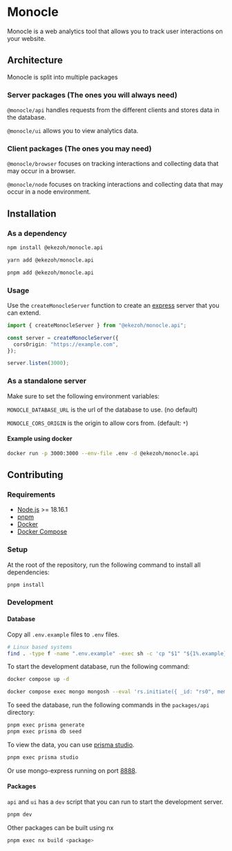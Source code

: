 # Monocle

Monocle is a web analytics tool that allows you to track user interactions on your website.

## Architecture

Monocle is split into multiple packages

### Server packages (The ones you will always need)

`@monocle/api` handles requests from the different clients and stores data in the database.

`@monocle/ui` allows you to view analytics data.

### Client packages (The ones you may need)

`@monocle/browser` focuses on tracking interactions and collecting data that may occur in a browser.

`@monocle/node` focuses on tracking interactions and collecting data that may occur in a node environment.

## Installation

### As a dependency

```sh
npm install @ekezoh/monocle.api
```

```sh
yarn add @ekezoh/monocle.api
```

```sh
pnpm add @ekezoh/monocle.api
```

### Usage

Use the `createMonocleServer` function to create an [express](https://expressjs.com/en/4x/api.html#express) server that you can extend.

```ts
import { createMonocleServer } from "@ekezoh/monocle.api";

const server = createMonocleServer({
  corsOrigin: "https://example.com",
});

server.listen(3000);
```

### As a standalone server

Make sure to set the following environment variables:

`MONOCLE_DATABASE_URL` is the url of the database to use. (no default)

`MONOCLE_CORS_ORIGIN` is the origin to allow cors from. (default: `*`)

#### Example using docker

```sh
docker run -p 3000:3000 --env-file .env -d @ekezoh/monocle.api
```

## Contributing

### Requirements

- [Node.js](https://nodejs.org/en/) >= 18.16.1
- [pnpm](https://pnpm.io/)
- [Docker](https://www.docker.com/)
- [Docker Compose](https://docs.docker.com/compose/)

### Setup

At the root of the repository, run the following command to install all dependencies:

```sh
pnpm install
```

### Development

#### Database

Copy all `.env.example` files to `.env` files.

```sh
# Linux based systems
find . -type f -name ".env.example" -exec sh -c 'cp "$1" "${1%.example}"' _ {} \;
```

To start the development database, run the following command:

```sh
docker compose up -d

docker compose exec mongo mongosh --eval 'rs.initiate({ _id: "rs0", members: [{ _id: 0, host: "localhost:27017" }] })'
```

To seed the database, run the following commands in the `packages/api` directory:

```sh
pnpm exec prisma generate
pnpm exec prisma db seed
```

To view the data, you can use [prisma studio](https://www.prisma.io/studio).

```sh
pnpm exec prisma studio
```

Or use mongo-express running on port [8888](http://localhost:8888).

#### Packages

`api` and `ui` has a `dev` script that you can run to start the development server.

```sh
pnpm dev
```

Other packages can be built using nx

```sh
pnpm exec nx build <package>
```
